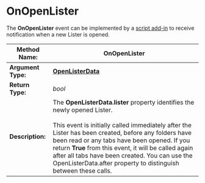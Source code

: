 # OnOpenLister

The **OnOpenLister** event can be implemented by a [script add-in](/Manual/scripting/script_add-ins/README.md) to receive notification when a new Lister is opened.

| **Method Name:** | OnOpenLister |
| --- | --- |
| **Argument Type:** | **[OpenListerData](../scripting_objects/openlisterdata.md)** |
| **Return Type:** | *bool* |
| **Description:** | The **OpenListerData.lister** property identifies the newly opened Lister.<br /><br />This event is initially called immediately after the Lister has been created, before any folders have been read or any tabs have been opened. If you return **True** from this event, it will be called again after all tabs have been created. You can use the OpenListerData.after property to distinguish between these calls. |

